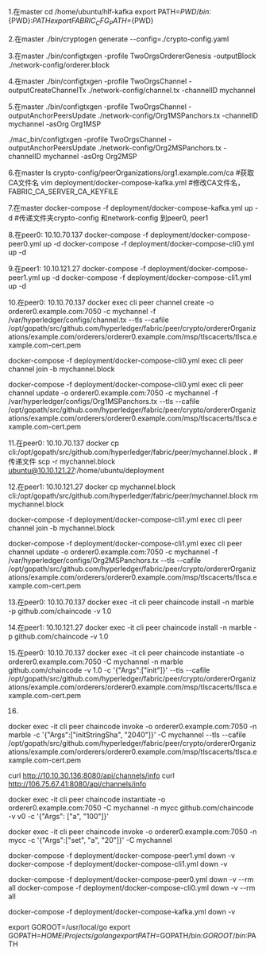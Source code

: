 


1.在master
cd /home/ubuntu/hlf-kafka
export PATH=${PWD}/bin:${PWD}:$PATH
export FABRIC_CFG_PATH=${PWD}

2.在master
./bin/cryptogen generate --config=./crypto-config.yaml

3.在master
./bin/configtxgen -profile TwoOrgsOrdererGenesis -outputBlock ./network-config/orderer.block

4.在master
./bin/configtxgen -profile TwoOrgsChannel -outputCreateChannelTx ./network-config/channel.tx -channelID mychannel

5.在master
./bin/configtxgen -profile TwoOrgsChannel -outputAnchorPeersUpdate ./network-config/Org1MSPanchors.tx -channelID mychannel -asOrg Org1MSP

./mac_bin/configtxgen -profile TwoOrgsChannel -outputAnchorPeersUpdate ./network-config/Org2MSPanchors.tx -channelID mychannel -asOrg Org2MSP

6.在master
ls crypto-config/peerOrganizations/org1.example.com/ca #获取CA文件名 
vim deployment/docker-compose-kafka.yml  #修改CA文件名，FABRIC_CA_SERVER_CA_KEYFILE

7.在master
docker-compose -f deployment/docker-compose-kafka.yml up -d
#传递文件夹crypto-config 和network-config 到peer0, peer1

8.在peer0: 10.10.70.137
docker-compose -f deployment/docker-compose-peer0.yml up -d
docker-compose -f deployment/docker-compose-cli0.yml up -d

9.在peer1: 10.10.121.27
docker-compose -f deployment/docker-compose-peer1.yml up -d
docker-compose -f deployment/docker-compose-cli1.yml up -d

10.在peer0: 10.10.70.137
docker exec cli peer channel create -o orderer0.example.com:7050 -c mychannel -f /var/hyperledger/configs/channel.tx --tls --cafile /opt/gopath/src/github.com/hyperledger/fabric/peer/crypto/ordererOrganizations/example.com/orderers/orderer0.example.com/msp/tlscacerts/tlsca.example.com-cert.pem

docker-compose -f deployment/docker-compose-cli0.yml exec cli peer channel join -b mychannel.block

docker-compose -f deployment/docker-compose-cli0.yml exec cli peer channel update -o orderer0.example.com:7050 -c mychannel -f /var/hyperledger/configs/Org1MSPanchors.tx  --tls --cafile /opt/gopath/src/github.com/hyperledger/fabric/peer/crypto/ordererOrganizations/example.com/orderers/orderer0.example.com/msp/tlscacerts/tlsca.example.com-cert.pem

11.在peer0: 10.10.70.137
docker cp cli:/opt/gopath/src/github.com/hyperledger/fabric/peer/mychannel.block .
#传递文件 scp -r mychannel.block ubuntu@10.10.121.27:/home/ubuntu/deployment

12.在peer1: 10.10.121.27
docker cp mychannel.block cli:/opt/gopath/src/github.com/hyperledger/fabric/peer/mychannel.block
rm mychannel.block

docker-compose -f deployment/docker-compose-cli1.yml exec cli peer channel join -b mychannel.block

docker-compose -f deployment/docker-compose-cli1.yml exec cli peer channel update -o orderer0.example.com:7050 -c mychannel -f /var/hyperledger/configs/Org2MSPanchors.tx  --tls --cafile /opt/gopath/src/github.com/hyperledger/fabric/peer/crypto/ordererOrganizations/example.com/orderers/orderer0.example.com/msp/tlscacerts/tlsca.example.com-cert.pem

13.在peer0: 10.10.70.137
docker exec -it cli peer chaincode install -n marble -p github.com/chaincode -v 1.0

14.在peer1: 10.10.121.27
docker exec -it cli peer chaincode install -n marble -p github.com/chaincode -v 1.0

15.在peer0: 10.10.70.137
docker exec -it cli peer chaincode instantiate -o orderer0.example.com:7050 -C mychannel -n marble github.com/chaincode -v 1.0 -c '{"Args":["init"]}' --tls --cafile /opt/gopath/src/github.com/hyperledger/fabric/peer/crypto/ordererOrganizations/example.com/orderers/orderer0.example.com/msp/tlscacerts/tlsca.example.com-cert.pem

16.
docker exec -it cli peer chaincode invoke -o orderer0.example.com:7050 -n marble -c '{"Args":["initStringSha", "2040"]}' -C mychannel --tls --cafile /opt/gopath/src/github.com/hyperledger/fabric/peer/crypto/ordererOrganizations/example.com/orderers/orderer0.example.com/msp/tlscacerts/tlsca.example.com-cert.pem


curl http://10.10.30.136:8080/api/channels/info
curl http://106.75.67.41:8080/api/channels/info



docker exec -it cli peer chaincode instantiate -o orderer0.example.com:7050 -C mychannel -n mycc github.com/chaincode -v v0 -c '{"Args": ["a", "100"]}'



docker exec -it cli peer chaincode invoke -o orderer0.example.com:7050 -n mycc -c '{"Args":["set", "a", "20"]}' -C mychannel

docker-compose -f deployment/docker-compose-peer1.yml down -v
docker-compose -f deployment/docker-compose-cli1.yml down -v

docker-compose -f deployment/docker-compose-peer0.yml down -v --rm all
docker-compose -f deployment/docker-compose-cli0.yml down -v --rm all

docker-compose -f deployment/docker-compose-kafka.yml down -v

export GOROOT=/usr/local/go
export GOPATH=$HOME/Projects/golang
export PATH=$GOPATH/bin:$GOROOT/bin:$PATH

